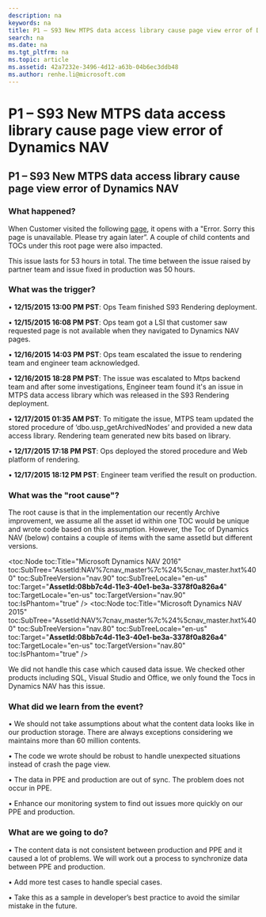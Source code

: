 ```yaml
---
description: na
keywords: na
title: P1 – S93 New MTPS data access library cause page view error of Dynamics NAV
search: na
ms.date: na
ms.tgt_pltfrm: na
ms.topic: article
ms.assetid: 42a7232e-3496-4d12-a63b-04b6ec3ddb48
ms.author: renhe.li@microsoft.com
---
```

# P1 – S93 New MTPS data access library cause page view error of Dynamics NAV
## P1 – S93 New MTPS data access library cause page view error of Dynamics NAV ## 


### What happened? ###

When Customer visited the following [page](https://msdn.microsoft.com/en-us/library/aa155268.aspx), it opens with a "Error. Sorry this page is unavailable. Please try again later”.  A couple of child contents and TOCs under this root page were also impacted.

This issue lasts for 53 hours in total. The time between the issue raised by partner team and issue fixed in production was 50 hours.

### What was the trigger? ###
    
•	**12/15/2015 13:00 PM PST**: Ops Team finished S93 Rendering deployment.

•	**12/15/2015 16:08 PM PST**: Ops team got a LSI that customer saw requested page is not available when they navigated to Dynamics NAV pages.

•	**12/16/2015 14:03 PM PST**: Ops team escalated the issue to rendering team and engineer team acknowledged.

•	**12/16/2015 18:28 PM PST**: The issue was escalated to Mtps backend team and after some investigations, Engineer team found it's an issue in MTPS data access library which was released in the S93 Rendering deployment. 

•	**12/17/2015 01:35 AM PST**: To mitigate the issue, MTPS team updated the stored procedure of ‘dbo.usp_getArchivedNodes’ and provided a new data access library. Rendering team generated new bits based on library. 

•	**12/17/2015 17:18 PM PST**: Ops deployed the stored procedure and Web platform of rendering.

•	**12/17/2015 18:12 PM PST**: Engineer team verified the result on production.


### What was the "root cause"? ###

The root cause is that in the implementation our recently Archive improvement, we assume all the asset id within one TOC would be unique and wrote code based on this assumption. However, the Toc of Dynamics NAV (below) contains a couple of items with the same assetId but different versions.

  <toc:Node toc:Title="Microsoft Dynamics NAV 2016" toc:SubTree="AssetId:NAV%7cnav_master%7c%24%5cnav_master.hxt%400" toc:SubTreeVersion="nav.90" toc:SubTreeLocale="en-us" toc:Target="**AssetId:08bb7c4d-11e3-40e1-be3a-3378f0a826a4**" toc:TargetLocale="en-us" toc:TargetVersion="nav.90" toc:IsPhantom="true" />
  <toc:Node toc:Title="Microsoft Dynamics NAV 2015" toc:SubTree="AssetId:NAV%7cnav_master%7c%24%5cnav_master.hxt%400" toc:SubTreeVersion="nav.80" toc:SubTreeLocale="en-us" toc:Target="**AssetId:08bb7c4d-11e3-40e1-be3a-3378f0a826a4**" toc:TargetLocale="en-us" toc:TargetVersion="nav.80" toc:IsPhantom="true" />

We did not handle this case which caused data issue.
We checked other products including SQL, Visual Studio and Office, we only found the Tocs in Dynamics NAV has this issue.

### What did we learn from the event? ###

•	We should not take assumptions about what the content data looks like in our production storage. There are always exceptions considering we maintains more than 60 million contents.

•	The code we wrote should be robust to handle unexpected situations instead of crash the page view. 

•	The data in PPE and production are out of sync. The problem does not occur in PPE.

•	Enhance our monitoring system to find out issues more quickly on our PPE and production.



### What are we going to do? ###

•	The content data is not consistent between production and PPE and it caused a lot of problems. We will work out a process to synchronize data between PPE and production.

•	Add more test cases to handle special cases.

•	Take this as a sample in developer’s best practice to avoid the similar mistake in the future.



